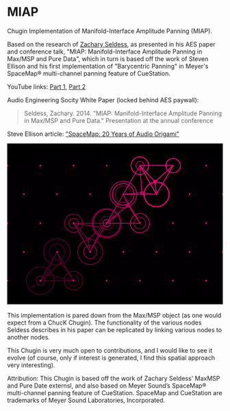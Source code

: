 MIAP
====

Chugin Implementation of Manifold-Interface Amplitude Panning (MIAP).

Based on the research of [Zachary Seldess](http://www.zacharyseldess.com/miap/), as presented in his AES paper and conference talk, "MIAP: Manifold-Interface Amplitude Panning in Max/MSP and Pure Data", which in turn is based off the work of Steven Ellison and his first implementation of "Barycentric Panning" in Meyer's SpaceMap&#174; multi-channel panning feature of CueStation.

YouTube links: [Part 1](https://www.youtube.com/watch?v=LUHVwQSkv9s), [Part 2](https://www.youtube.com/watch?v=RKvCAvHo7ZI)

Audio Engineering Socity White Paper (locked behind AES paywall):
> Seldess, Zachary. 2014. "MIAP: Manifold-Interface Amplitude Panning
>   in Max/MSP and Pure Data." Presentation at the annual conference

Steve Ellison article: ["SpaceMap: 20 Years of Audio Origami"](http://www.lightingandsoundamerica.com/reprint/MeyerSpaceMap.pdf)

![miap-processing-visualization](miap-image.png)

This implementation is pared down from the Max/MSP object (as one would expect from a ChucK Chugin). The functionality of the various nodes Seldess describes in his paper can be replicated by linking various nodes to another nodes.

This Chugin is very much open to contributions, and I would like to see it evolve (of course, only if interest is generated, I find this spatial approach very interesting).

Attribution:
This Chugin is based off the work of Zachary Seldess' MaxMSP and Pure Date externsl,
and also based on Meyer Sound’s SpaceMap&#174; multi-channel panning feature of CueStation.
SpaceMap and CueStation are trademarks of Meyer Sound Laboratories, Incorporated.
